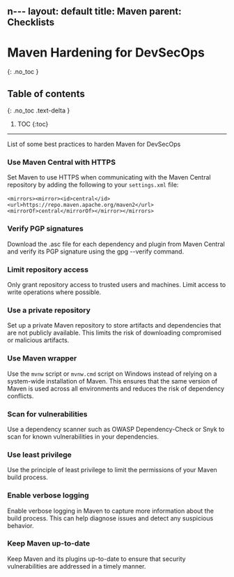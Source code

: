 n---
layout: default
title: Maven
parent: Checklists
---

# Maven Hardening for DevSecOps
{: .no_toc }

## Table of contents
{: .no_toc .text-delta }

1. TOC
{:toc}

---

<span class="d-inline-block p-2 mr-1 v-align-middle bg-green-000"></span>List of some best practices to harden Maven for DevSecOps


### Use Maven Central with HTTPS	

Set Maven to use HTTPS when communicating with the Maven Central repository by adding the following to your `settings.xml` file:<br><br>`<mirrors><mirror><id>central</id><url>https://repo.maven.apache.org/maven2</url><mirrorOf>central</mirrorOf></mirror></mirrors>`



### Verify PGP signatures	


Download the .asc file for each dependency and plugin from Maven Central and verify its PGP signature using the gpg --verify command.


### Limit repository access	

Only grant repository access to trusted users and machines. Limit access to write operations where possible.



### Use a private repository

Set up a private Maven repository to store artifacts and dependencies that are not publicly available. This limits the risk of downloading compromised or malicious artifacts.


### Use Maven wrapper

Use the `mvnw` script or `mvnw.cmd` script on Windows instead of relying on a system-wide installation of Maven. This ensures that the same version of Maven is used across all environments and reduces the risk of dependency conflicts.


### Scan for vulnerabilities

Use a dependency scanner such as OWASP Dependency-Check or Snyk to scan for known vulnerabilities in your dependencies.


### Use least privilege

Use the principle of least privilege to limit the permissions of your Maven build process.



### Enable verbose logging

Enable verbose logging in Maven to capture more information about the build process. This can help diagnose issues and detect any suspicious behavior.



### Keep Maven up-to-date

Keep Maven and its plugins up-to-date to ensure that security vulnerabilities are addressed in a timely manner.
